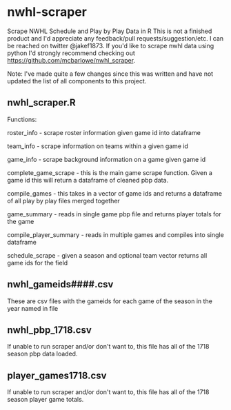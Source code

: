 # nwhl-scraper
Scrape NWHL Schedule and Play by Play Data in R
This is not a finished product and I'd appreciate any feedback/pull requests/suggestion/etc. I can be reached on twitter @jakef1873. If you'd like to scrape nwhl data using python I'd strongly recommend checking out https://github.com/mcbarlowe/nwhl_scraper.

Note: I've made quite a few changes since this was written and have not updated the list of all components to this project.

nwhl_scraper.R 
---------------
Functions:

roster_info - scrape roster information given game id into dataframe

team_info - scrape information on teams within a given game id

game_info - scrape background information on a game given game id

complete_game_scrape - this is the main game scrape function. Given a game id this will return a dataframe of cleaned pbp data.

compile_games - this takes in a vector of game ids and returns a dataframe of all play by play files merged together

game_summary - reads in single game pbp file and returns player totals for the game

compile_player_summary - reads in multiple games and compiles into single dataframe

schedule_scrape - given a season and optional team vector returns all game ids for the field

nwhl_gameids####.csv
--------------------

These are csv files with the gameids for each game of the season in the year named in file

nwhl_pbp_1718.csv
-----------------

If unable to run scraper and/or don't want to, this file has all of the 1718 season pbp data loaded.

player_games1718.csv
--------------------

If unable to run scraper and/or don't want to, this file has all of the 1718 season player game totals.


